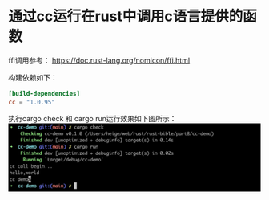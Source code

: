 # 通过cc运行在rust中调用c语言提供的函数

ffi调用参考： https://doc.rust-lang.org/nomicon/ffi.html

构建依赖如下：

```toml
[build-dependencies]
cc = "1.0.95"
```

执行cargo check 和 cargo run运行效果如下图所示：
![](cc-demo.jpg)
